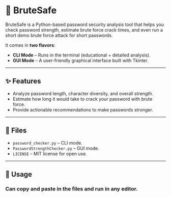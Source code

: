 # 🔐 BruteSafe

BruteSafe is a Python-based password security analysis tool that helps you check password strength, estimate brute force crack times, and even run a short demo brute force attack for short passwords.

It comes in **two flavors**:
- **CLI Mode** – Runs in the terminal (educational + detailed analysis).
- **GUI Mode** – A user-friendly graphical interface built with Tkinter.

---

## ✨ Features
- Analyze password length, character diversity, and overall strength.
- Estimate how long it would take to crack your password with brute force.
- Provide actionable recommendations to make passwords stronger.

---

## 📂 Files
- `password_checker.py` – CLI mode.
- `PasswordStrengthChecker.py` – GUI mode.
- `LICENSE` – MIT license for open use.

---

## 🚀 Usage

### Can copy and paste in the files and run in any editor.
